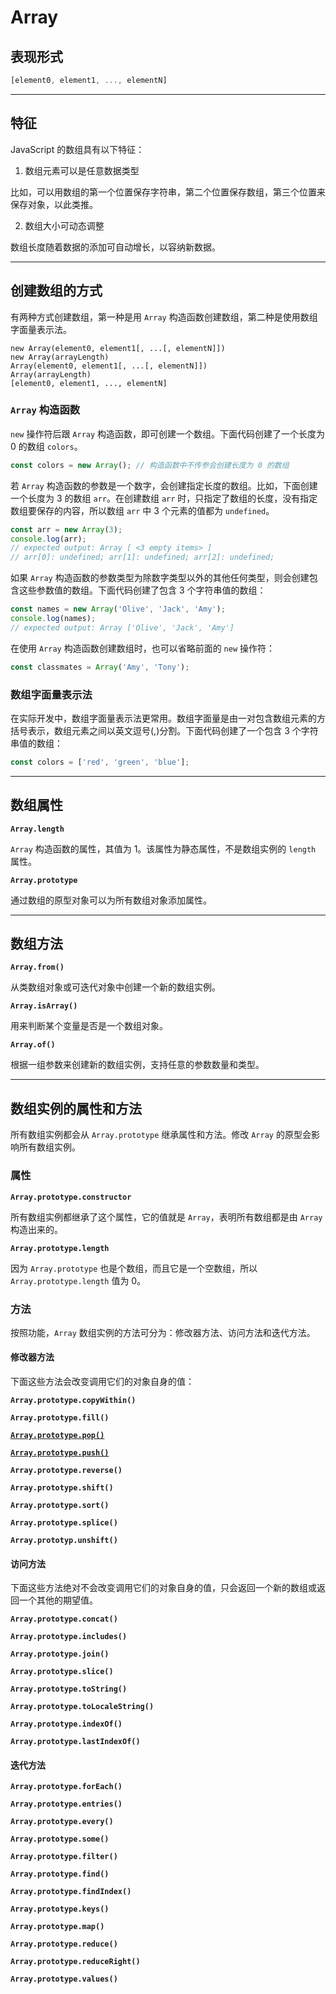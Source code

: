 # Array

## 表现形式

``` js
[element0, element1, ..., elementN]
```

----

## 特征

JavaScript 的数组具有以下特征：

1. 数组元素可以是任意数据类型

  比如，可以用数组的第一个位置保存字符串，第二个位置保存数组，第三个位置来保存对象，以此类推。

2. 数组大小可动态调整

  数组长度随着数据的添加可自动增长，以容纳新数据。

----

## 创建数组的方式

有两种方式创建数组，第一种是用 `Array` 构造函数创建数组，第二种是使用数组字面量表示法。

``` none
new Array(element0, element1[, ...[, elementN]])
new Array(arrayLength)
Array(element0, element1[, ...[, elementN]])
Array(arrayLength)
[element0, element1, ..., elementN]
```

### `Array` 构造函数

`new` 操作符后跟 `Array` 构造函数，即可创建一个数组。下面代码创建了一个长度为 0 的数组 `colors`。

``` js
const colors = new Array(); // 构造函数中不传参会创建长度为 0 的数组
```

若 `Array` 构造函数的参数是一个数字，会创建指定长度的数组。比如，下面创建一个长度为 3 的数组 `arr`。在创建数组 `arr` 时，只指定了数组的长度，没有指定数组要保存的内容，所以数组 `arr` 中 3 个元素的值都为 `undefined`。

``` js
const arr = new Array(3);
console.log(arr);
// expected output: Array [ <3 empty items> ]
// arr[0]: undefined; arr[1]: undefined; arr[2]: undefined;
```

如果 `Array` 构造函数的参数类型为除数字类型以外的其他任何类型，则会创建包含这些参数值的数组。下面代码创建了包含 3 个字符串值的数组：

``` js
const names = new Array('Olive', 'Jack', 'Amy');
console.log(names);
// expected output: Array ['Olive', 'Jack', 'Amy']
```

在使用 `Array` 构造函数创建数组时，也可以省略前面的 `new` 操作符：

``` js
const classmates = Array('Amy', 'Tony');
```

### 数组字面量表示法

在实际开发中，数组字面量表示法更常用。数组字面量是由一对包含数组元素的方括号表示，数组元素之间以英文逗号(,)分割。下面代码创建了一个包含 3 个字符串值的数组：

``` js
const colors = ['red', 'green', 'blue'];
```

----

## 数组属性

**`Array.length`**

`Array` 构造函数的属性，其值为 1。该属性为静态属性，不是数组实例的 `length` 属性。

**`Array.prototype`**

通过数组的原型对象可以为所有数组对象添加属性。

----

## 数组方法

**`Array.from()`**

从类数组对象或可迭代对象中创建一个新的数组实例。

**`Array.isArray()`**

用来判断某个变量是否是一个数组对象。

**`Array.of()`**

根据一组参数来创建新的数组实例，支持任意的参数数量和类型。

----

## 数组实例的属性和方法

所有数组实例都会从 `Array.prototype` 继承属性和方法。修改 `Array` 的原型会影响所有数组实例。

### 属性

**`Array.prototype.constructor`**

所有数组实例都继承了这个属性，它的值就是 `Array`，表明所有数组都是由 `Array` 构造出来的。

**`Array.prototype.length`**

因为 `Array.prototype` 也是个数组，而且它是一个空数组，所以 `Array.prototype.length` 值为 0。

### 方法

按照功能，`Array` 数组实例的方法可分为：修改器方法、访问方法和迭代方法。

#### 修改器方法

下面这些方法会改变调用它们的对象自身的值：

**`Array.prototype.copyWithin()`**

**`Array.prototype.fill()`**

[**`Array.prototype.pop()`**](/Global_Objects/Array/pop.html)

[**`Array.prototype.push()`**](/Global_Objects/Array/push.html)

**`Array.prototype.reverse()`**

**`Array.prototype.shift()`**

**`Array.prototype.sort()`**

**`Array.prototype.splice()`**

**`Array.prototyp.unshift()`**

#### 访问方法

下面这些方法绝对不会改变调用它们的对象自身的值，只会返回一个新的数组或返回一个其他的期望值。

**`Array.prototype.concat()`**

**`Array.prototype.includes()`**

**`Array.prototype.join()`**

**`Array.prototype.slice()`**

**`Array.prototype.toString()`**

**`Array.prototype.toLocaleString()`**

**`Array.prototype.indexOf()`**

**`Array.prototype.lastIndexOf()`**

#### 迭代方法

**`Array.prototype.forEach()`**

**`Array.prototype.entries()`**

**`Array.prototype.every()`**

**`Array.prototype.some()`**

**`Array.prototype.filter()`**

**`Array.prototype.find()`**

**`Array.prototype.findIndex()`**

**`Array.prototype.keys()`**

**`Array.prototype.map()`**

**`Array.prototype.reduce()`**

**`Array.prototype.reduceRight()`**

**`Array.prototype.values()`**
